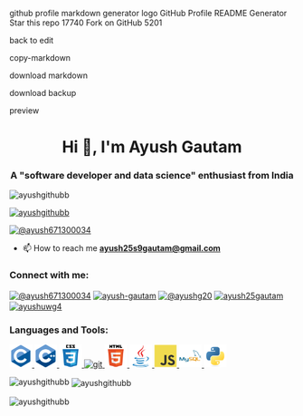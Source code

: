 github profile markdown generator logo
GitHub Profile README Generator
Star this repo
17740
Fork on GitHub
5201

back to edit

copy-markdown

download markdown

download backup

preview
<h1 align="center">Hi 👋, I'm Ayush Gautam</h1>
<h3 align="center">A "software developer and data science" enthusiast from India</h3>

<p align="left"> <img src="https://komarev.com/ghpvc/?username=ayushgithubb&label=Profile%20views&color=0e75b6&style=flat" alt="ayushgithubb" /> </p>

<p align="left"> <a href="https://github.com/ryo-ma/github-profile-trophy"><img src="https://github-profile-trophy.vercel.app/?username=ayushgithubb" alt="ayushgithubb" /></a> </p>

<p align="left"> <a href="https://twitter.com/@ayush671300034" target="blank"><img src="https://img.shields.io/twitter/follow/@ayush671300034?logo=twitter&style=for-the-badge" alt="@ayush671300034" /></a> </p>

- 📫 How to reach me **ayush25s9gautam@gmail.com**

<h3 align="left">Connect with me:</h3>
<p align="left">
<a href="https://twitter.com/@ayush671300034" target="blank"><img align="center" src="https://raw.githubusercontent.com/rahuldkjain/github-profile-readme-generator/master/src/images/icons/Social/twitter.svg" alt="@ayush671300034" height="30" width="40" /></a>
<a href="https://linkedin.com/in/ayush-gautam" target="blank"><img align="center" src="https://raw.githubusercontent.com/rahuldkjain/github-profile-readme-generator/master/src/images/icons/Social/linked-in-alt.svg" alt="ayush-gautam" height="30" width="40" /></a>
<a href="https://www.hackerrank.com/@ayushg20" target="blank"><img align="center" src="https://raw.githubusercontent.com/rahuldkjain/github-profile-readme-generator/master/src/images/icons/Social/hackerrank.svg" alt="@ayushg20" height="30" width="40" /></a>
<a href="https://www.leetcode.com/ayush25gautam" target="blank"><img align="center" src="https://raw.githubusercontent.com/rahuldkjain/github-profile-readme-generator/master/src/images/icons/Social/leet-code.svg" alt="ayush25gautam" height="30" width="40" /></a>
<a href="https://auth.geeksforgeeks.org/user/ayushuwg4" target="blank"><img align="center" src="https://raw.githubusercontent.com/rahuldkjain/github-profile-readme-generator/master/src/images/icons/Social/geeks-for-geeks.svg" alt="ayushuwg4" height="30" width="40" /></a>
</p>

<h3 align="left">Languages and Tools:</h3>
<p align="left"> <a href="https://www.cprogramming.com/" target="_blank" rel="noreferrer"> <img src="https://raw.githubusercontent.com/devicons/devicon/master/icons/c/c-original.svg" alt="c" width="40" height="40"/> </a> <a href="https://www.w3schools.com/cpp/" target="_blank" rel="noreferrer"> <img src="https://raw.githubusercontent.com/devicons/devicon/master/icons/cplusplus/cplusplus-original.svg" alt="cplusplus" width="40" height="40"/> </a> <a href="https://www.w3schools.com/css/" target="_blank" rel="noreferrer"> <img src="https://raw.githubusercontent.com/devicons/devicon/master/icons/css3/css3-original-wordmark.svg" alt="css3" width="40" height="40"/> </a> <a href="https://git-scm.com/" target="_blank" rel="noreferrer"> <img src="https://www.vectorlogo.zone/logos/git-scm/git-scm-icon.svg" alt="git" width="40" height="40"/> </a> <a href="https://www.w3.org/html/" target="_blank" rel="noreferrer"> <img src="https://raw.githubusercontent.com/devicons/devicon/master/icons/html5/html5-original-wordmark.svg" alt="html5" width="40" height="40"/> </a> <a href="https://www.java.com" target="_blank" rel="noreferrer"> <img src="https://raw.githubusercontent.com/devicons/devicon/master/icons/java/java-original.svg" alt="java" width="40" height="40"/> </a> <a href="https://developer.mozilla.org/en-US/docs/Web/JavaScript" target="_blank" rel="noreferrer"> <img src="https://raw.githubusercontent.com/devicons/devicon/master/icons/javascript/javascript-original.svg" alt="javascript" width="40" height="40"/> </a> <a href="https://www.mysql.com/" target="_blank" rel="noreferrer"> <img src="https://raw.githubusercontent.com/devicons/devicon/master/icons/mysql/mysql-original-wordmark.svg" alt="mysql" width="40" height="40"/> </a> <a href="https://www.python.org" target="_blank" rel="noreferrer"> <img src="https://raw.githubusercontent.com/devicons/devicon/master/icons/python/python-original.svg" alt="python" width="40" height="40"/> </a> </p>

<p><img align="left" src="https://github-readme-stats.vercel.app/api/top-langs?username=ayushgithubb&show_icons=true&locale=en&layout=compact" alt="ayushgithubb" /></p>

<p>&nbsp;<img align="center" src="https://github-readme-stats.vercel.app/api?username=ayushgithubb&show_icons=true&locale=en" alt="ayushgithubb" /></p>

<p><img align="center" src="https://github-readme-streak-stats.herokuapp.com/?user=ayushgithubb&" alt="ayushgithubb" /></p>
